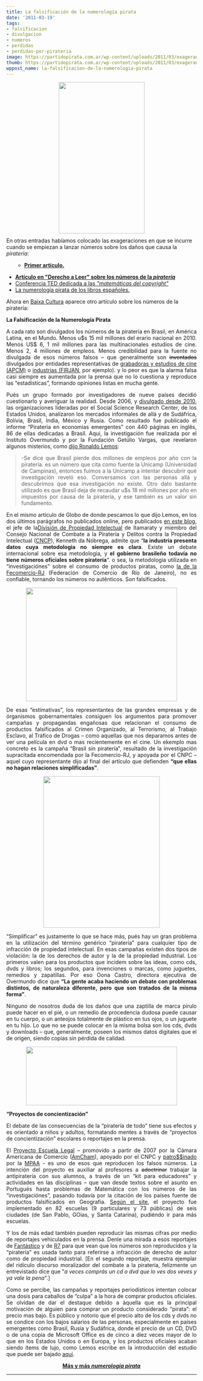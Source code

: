```yaml
---
title: La falsificación de la numerología pirata
date: '2011-03-19'
tags:
- falsificacion
- divulgacion
- numeros
- perdidas
- perdidas-por-pirateria
image: https://partidopirata.com.ar/wp-content/uploads/2011/03/exagerado.jpg
thumb: https://partidopirata.com.ar/wp-content/uploads/2011/03/exagerado.jpg
wppost_name: la-falsificacion-de-la-numerologia-pirata
---
```


<a onblur="try {parent.deselectBloggerImageGracefully();} catch(e) {}" href="http://3.bp.blogspot.com/_CPtUSP1MzEE/S5tnz9_6LMI/AAAAAAAACyo/BZmGEN9xuGk/s400/exagerado.jpg"><img style="display: block; margin: 0px auto 10px; text-align: center; cursor: pointer; width: 227px; height: 400px;" src="http://3.bp.blogspot.com/_CPtUSP1MzEE/S5tnz9_6LMI/AAAAAAAACyo/BZmGEN9xuGk/s400/exagerado.jpg" alt="" border="0" /></a>En otras entradas habíamos colocado las exageraciones en que se incurre cuando se empiezan a lanzar números sobre los daños que causa la <em>piratería</em>:
<ul>
<ul>
	<li style="font-weight: bold;"><a href="http://partido-pirata.blogspot.com/2010/03/no-se-les-habra-ido-la-mano.html" target="_blank">Primer artículo.</a></li>
</ul>
</ul>
<ul>
	<li><a style="font-weight: bold;" href="http://partido-pirata.blogspot.com/2010/04/el-gobierno-de-eeuu-admite-como.html" target="_blank">Artículo en "Derecho a Leer" sobre los números de la <em>piratería</em></a></li>
	<li><a href="https://partidopirata.com.ar/3506/las-dificiles-matematicas-de-los-derechos-de-autor-o-mas-numerologia-pirata">Conferencia TED dedicada a las <em>"matemáticas del copyright"</em></a></li>
	<li><a href="https://partidopirata.com.ar/3737/mas-numerologia-pirata-el-caso-de-las-ventas-perdidas-de-libros">La numerología pirata de los libros españoles.</a></li>
</ul>
Ahora en <a href="http://baixacultura.org/2011/03/14/a-falsificacao-da-numerologia-pirata/" target="_blank">Baixa Cultura</a> aparece otro artículo sobre los números de la piratería:

<span style="font-weight: bold;">La Falsificación de la Numerología Pirata</span>
<p style="text-align: justify;">A cada rato son divulgados los números de la pirateria en Brasil, en América Latina, en el Mundo. Menos u$s 15 mil millones del erario nacional en 2010. Menos US$ 6, 1 mil millones para las multinacionales estudios de cine. Menos 2, 4 millones de empleos. Menos credibilidad para la fuente no divulgada de esos números falsos – que generalmente son<span style="color: #000000;"> <del>inventados</del></span> divulgados por entidades representativas de <a href="http://www.apcm.org.br/estatisticas.php">grabadoras y estudios de cine (APCM)</a> o <a href="http://www.firjan.org.br/data/pages/4028808121372558012139E0478A54E2.htm">industrias (FIRJAN</a>, por ejemplo). y lo peor es que la alarma falsa casi siempre es aumentada por la prensa que no lo cuestiona y reproduce las “estadísticas”, formando opiniones listas en mucha gente.</p>
<p style="text-align: justify;">Pués un grupo formado por investigadores de nueve países decidió cuestionarlo y averiguar la realidad. Desde 2006, y <a href="http://www.global21.com.br/materias/materia.asp?cod=30388&amp;tipo=noticia">divulgado desde 2010</a>, las organizaciones lideradas por el Social Science Research Center, de los Estados Unidos, analizaron los mercados informales de allá y de Sudáfrica, Bolívia, Brasil, India, México y Rusia. Como resultado fue publicado el informe “Pirateria en economias emergentes” con 440 páginas en inglês, 86 de ellas dedicadas a Brasil. Aqui, la investigación fue realizada por el Instituto Overmundo y por la Fundación Getúlio Vargas, que revelaron algunos misterios, como <a href="http://oglobo.globo.com/cultura/mat/2011/03/10/estudo-internacional-sobre-pirater%C3%ADa-em-paises-emergentes-aponta-equivocos-no-combate-pratica-no-brasil-923985529.asp">dijo Ronaldo Lemos</a>:</p>

<blockquote>
<p style="text-align: justify;">-Se dice que Brasil pierde dos millones de empleos por año con la piratería. es un número que cita como fuente la Unicamp (Universidad de Campinas), entonces fuimos a la Unicamp a intentar descubrir qué investigación reveló eso. Conversamos con las personas allá y descubrimos que esa investigación no existe. Otro dato bastante utilizado es que Brasil deja de recaudar u$s 18 mil millones por año en impuestos por causa de la piratería, y ese también es un valor sin fundamento.</p>
</blockquote>
<p style="text-align: justify;">En el mismo artículo de Globo de donde pescamos lo que dijo Lemos, en los dos últimos parágrafos no publicados online, pero publicados <a href="http://luciamotta.com/2011/03/11/fora-de-foco/">en este blog</a>, el jefe de la<a href="http://www.itamaraty.gov.br/o-ministerio/conheca-o-ministerio/tecnologicos/dipi-divisao-de-propriedade-intelectual">División de Propiedad Intelectual</a> de Itamaraty y miembro del Consejo Nacional de Combate a la Piratería y Delitos contra la Propiedad Intelectual (<a href="http://portal.mj.gov.br/data/Pages/MJ7111CEC5PTBRNN.htm">CNCP</a>), Kenneth da Nóbrega, admite que “<strong>la industria presenta datos cuya metodologia no siempre es clara</strong>. Existe un debate internacional sobre esa metodologia, y <strong>el gobierno brasileño todavía no tiene números oficiales sobre piratería</strong>“. o sea, la metodologia utilizada en “investigaciónes” sobre el consumo de productos piratas, como <a href="http://oglobo.globo.com/pais/mat/2010/11/30/brasil-posui-70-2-milhoes-de-consumidores-de-produtos-piratas-923148138.asp">la de la Fecomercio-RJ</a> (Federación de Comercio de Río de Janeiro), no es confiable, tornando los números no autênticos. Son falsificados.</p>
<a onblur="try {parent.deselectBloggerImageGracefully();} catch(e) {}" href="http://3.bp.blogspot.com/-SiEzadUaWIY/TYUvSejqEnI/AAAAAAAAEGY/tfbJo_Aylvo/s1600/shopping_camelos_ambulantes_pirataria.jpg"><img id="BLOGGER_PHOTO_ID_5585922907309740658" style="display: block; margin: 0px auto 10px; text-align: center; cursor: pointer; width: 400px; height: 300px;" src="http://3.bp.blogspot.com/-SiEzadUaWIY/TYUvSejqEnI/AAAAAAAAEGY/tfbJo_Aylvo/s400/shopping_camelos_ambulantes_pirataria.jpg" alt="" border="0" /></a>
<p style="text-align: justify;">De esas “estimativas”, los representantes de las grandes empresas y de órganismos gobernamentales consiguen los argumentos para promover campañas y propagandas engañosas que relacionan el consumo de productos falsificados al Crimen Organizado, al Terrorismo, al Trabajo Esclavo, al Tráfico de Drogas – como aquellas que nos deparamos antes de ver una película en dvd o mas recientemente en el cine. Un ekemplo mas concreto es la campaña “Brasil sin piratería”, resultado de la investigación supracitada encomendada por la Fecomercio-RJ, y apoyada por el CNPC – aquel cuyo representante dijo al final del artículo que defienden <strong>“que ellas no hagan relaciones simplificadas”</strong>.</p>
<p style="text-align: justify;"><a onblur="try {parent.deselectBloggerImageGracefully();} catch(e) {}" href="http://4.bp.blogspot.com/-PC75Xb9BJG8/TYUlWmlyvUI/AAAAAAAAEGI/B6tC2_kPa6Y/s1600/brasil_sem_pirater%C3%ADa_fecomercio.png"><img id="BLOGGER_PHOTO_ID_5585911983069379906" style="display: block; margin: 0px auto 10px; text-align: center; cursor: pointer; width: 308px; height: 400px;" src="http://4.bp.blogspot.com/-PC75Xb9BJG8/TYUlWmlyvUI/AAAAAAAAEGI/B6tC2_kPa6Y/s400/brasil_sem_pirater%C3%ADa_fecomercio.png" alt="" border="0" /></a></p>
<p style="text-align: justify;">“Simplificar" es justamente lo que se hace más, pués hay un gran problema en la utilización del término genérico “piratería” para cualquier tipo de infracción de propiedad intelectual. En esas campañas existen dos tipos de violación: la de los derechos de autor y la de la propiedad industrial. Los primeros valen para los productos que incidem sobre las ideas, como cds, dvds y libros; los segundos, para invenciones o marcas, como juguetes, remedios y zapatillas. Por eso Oona Castro, directora ejecutiva de Overmundo dice que <strong>“La gente acaba haciendo un debate con problemas distintos, de naturaleza diferente, pero que son tratados de la misma forma”</strong>.</p>
<p style="text-align: justify;">Ninguno de nosotros duda de los daños que una zaptilla de marca pirulo puede hacer en el pié, o un remedio de procedencia dudosa puede causar en tu cuerpo, o un anteojos totalmente de plástico en tus ojos, o un juguete en tu hijo. Lo que no se puede colocar en la misma bolsa son los cds, dvds y downloads – que, generalmente, poseen los mismos datos digitales que el de origen, siendo copias sin pérdida de calidad.</p>
<p style="text-align: justify;"><a onblur="try {parent.deselectBloggerImageGracefully();} catch(e) {}" href="http://4.bp.blogspot.com/-jRShKGGk79g/TYUljtAWQfI/AAAAAAAAEGQ/RSJpVhwEtUo/s1600/projeto-pirater%C3%ADa-legal.jpg"><img id="BLOGGER_PHOTO_ID_5585912208129671666" style="display: block; margin: 0px auto 10px; text-align: center; cursor: pointer; width: 400px; height: 155px;" src="http://4.bp.blogspot.com/-jRShKGGk79g/TYUljtAWQfI/AAAAAAAAEGQ/RSJpVhwEtUo/s400/projeto-pirater%C3%ADa-legal.jpg" alt="" border="0" /></a></p>
<p style="text-align: justify;"><strong>“Proyectos de concientización”</strong></p>
<p style="text-align: justify;">El debate de las consecuencias de la “piratería de todo” tiene sus efectos y es orientado a niños y adultos, formatando mentes a través de “proyectos de concientización” escolares o reportajes en la prensa.</p>
<p style="text-align: justify;">El <a href="http://www.projetoescolalegal.org.br/?page_id=99">Proyecto Escuela Legal</a> – promovido a partir de 2007 por la Cámara Americana de Comercio (<a href="http://www.amcham.com.br/">AmCham</a>), apoyado por el CNPC y <a href="http://www.projetoescolalegal.org.br/?page_id=112">patro$$inado</a> por la <a href="http://pt.wikipedia.org/wiki/Motion_Picture_Asociation_of_America">MPAA</a> - es uno de esos que reproducen los falsos números. La intención del proyecto es auxiliar al profesores a <del>adoctrinar</del> trabajar la antipiratería con sus alumnos, a través de un “kit para educadores” y actividades en las disciplinas – que van desde textos sobre el asunto en Portugués hasta problemas de Matemática con los números de las “investigaciónes”, pasando todavía por la citación de los países fuente de productos falsificados en Geografia. <a href="http://www.projetoescolalegal.org.br/?page_id=106">Según el site</a>, el proyecto fue implementado en 82 escuelas (9 particulares y 73 públicas) de seis ciudades (de San Pablo, GOias, y Santa Catarina), pudiéndo ir para más escuelas.</p>
<p style="text-align: justify;">Y los de más edad también pueden reproducir las mismas cifras por medio de reportajes vehiculados en la prensa. Denle una mirada a esos reportajes de <a href="http://fantastico.globo.com/Jornalismo/FANT/0,,MUL1613698-15605,00-PRODUTOS+FALSIFICADOS+PREJUDICAM+O+BOLSO+E+A+SAUDE+DO+CONSUMIDOR.html">Fantástico</a> y de <a href="http://partido-pirata.blogspot.com/2011/03/analizando-los-que-hablan-de-pirateria.html" target="_blank">R7</a> para que vean que los números son reproducidos y la “piratería” es usada tanto para referirse a infracción de derecho de autor como de propiedad industrial. [En el segundo reportaje, muestra ejemplar del ridículo discurso moralizador del combate a la piratería, felizmente un entrevistado dice que "<em>a veces comprás un cd o dvd que lo ves dos veves y ya vale la pena</em>".]</p>
<p style="text-align: justify;">Como se percibe, las campañas y reportajes periodísticos intentan colocar una dosis para caballos de “culpa” a la hora de comprar productos oficiales. Se olvidan de dar el destaque debido a àquella que es la principal motivación de alguien para comprar un producto considerado “pirata”: el precio mas bajo. Es público y notorio que el precio alto de los cds y dvds no se condice con los bajos salarios de las personas, especialmente en países emergentes como Brasil, Rusia y Sudáfrica, donde el precio de un CD, DVD o de una copia de Microsoft Office es de cinco a diez veces mayor de lo que en los Estados Unidos o en Europa, y los productos oficiales acaban siendo ítems de lujo, como Lemos escribe en la introducción del estudio que puede ser bajado <a href="http://piracy.src.org/" target="_blank">aqui</a>.</p>
<p style="text-align: center;"><strong><a href="https://partidopirata.com.ar/2375/mas-numerologia-pirata-gobierno-britanico-reconoce-que-su-ley-%E2%80%9Canti-pirateria%E2%80%9D-fue-creada-sin-evidencia">Más y más <em>numerología pirata</em></a></strong></p>


<hr />
